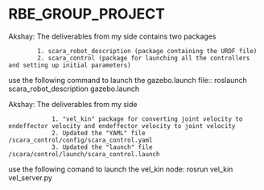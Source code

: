 # RBE_GROUP_PROJECT

Akshay: 
        The deliverables from my side contains two packages
        
            1. scara_robot_description (package containing the URDF file)
            2. scara_control (package for launching all the controllers and setting up initial parameters)
            
use the following command to launch the gazebo.launch file:: roslaunch scara_robot_description gazebo.launch  

Akshay: 
        The deliverables from my side
                
                1. "vel_kin" package for converting joint velocity to endeffector velocity and endeffector velocity to joint velocity
                2. Updated the "YAML" file /scara_control/config/scara_control.yaml
                3. Updated the "launch" file /scara/control/launch/scara_control.launch

use the following comand to launch the vel_kin node: rosrun vel_kin vel_server.py

